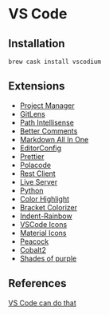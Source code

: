 # VS Code

## Installation

```
brew cask install vscodium
```

## Extensions

- [Project Manager](https://github.com/alefragnani/vscode-project-manager)
- [GitLens](https://github.com/eamodio/vscode-gitlens)
- [Path Intellisense](https://github.com/ChristianKohler/PathIntellisense)
- [Better Comments](https://github.com/aaron-bond/better-comments)
- [Markdown All In One](https://github.com/yzhang-gh/vscode-markdown)
- [EditorConfig](https://github.com/editorconfig/editorconfig-vscode)
- [Prettier](https://github.com/prettier/prettier-vscode)
- [Polacode](https://github.com/octref/polacode)
- [Rest Client](https://github.com/Huachao/vscode-restclient)
- [Live Server](https://github.com/ritwickdey/vscode-live-server)
- [Python](https://github.com/Microsoft/vscode-python)
- [Color Highlight](https://github.com/sergiirocks/vscode-ext-color-highlight)
- [Bracket Colorizer](https://github.com/CoenraadS/BracketPair)
- [Indent-Rainbow](https://github.com/oderwat/vscode-indent-rainbow)
- [VSCode Icons](https://github.com/vscode-icons/vscode-icons)
- [Material Icons](https://github.com/PKief/vscode-material-icon-theme)
- [Peacock](https://github.com/johnpapa/vscode-peacock)
- [Cobalt2](https://github.com/wesbos/cobalt2-vscode)
- [Shades of purple](https://github.com/ahmadawais/shades-of-purple-vscode)

## References

[VS Code can do that](https://vscodecandothat.com/)
